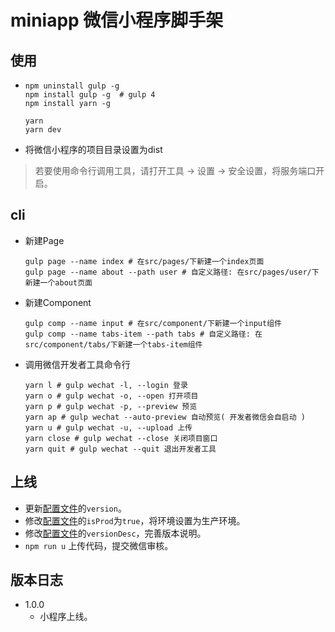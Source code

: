# miniapp 微信小程序脚手架

## 使用

- ```shell
  npm uninstall gulp -g  
  npm install gulp -g  # gulp 4
  npm install yarn -g

  yarn
  yarn dev
  ```

- 将微信小程序的项目目录设置为dist

> 若要使用命令行调用工具，请打开工具 -> 设置 -> 安全设置，将服务端口开启。

## cli

- 新建Page
  ```shell
  gulp page --name index # 在src/pages/下新建一个index页面
  gulp page --name about --path user # 自定义路径: 在src/pages/user/下新建一个about页面
  ```

- 新建Component
  ```shell
  gulp comp --name input # 在src/component/下新建一个input组件
  gulp comp --name tabs-item --path tabs # 自定义路径: 在src/component/tabs/下新建一个tabs-item组件
  ```

- 调用微信开发者工具命令行
  ```shell
  yarn l # gulp wechat -l, --login 登录
  yarn o # gulp wechat -o, --open 打开项目
  yarn p # gulp wechat -p, --preview 预览
  yarn ap # gulp wechat --auto-preview 自动预览( 开发者微信会自启动 )
  yarn u # gulp wechat -u, --upload 上传
  yarn close # gulp wechat --close 关闭项目窗口
  yarn quit # gulp wechat --quit 退出开发者工具
  ```


## 上线

- 更新[配置文件](src/config.js)的`version`。
- 修改[配置文件](src/config.js)的`isProd`为`true`，将环境设置为生产环境。
- 修改[配置文件](src/config.js)的`versionDesc`，完善版本说明。
- `npm run u` 上传代码，提交微信审核。

## 版本日志

- 1.0.0
  - 小程序上线。